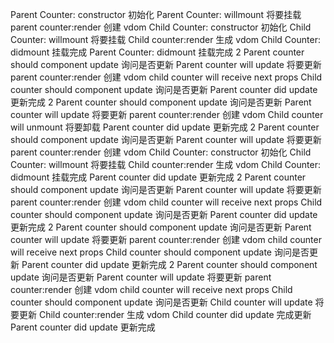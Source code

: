 Parent Counter: constructor 初始化
Parent Counter: willmount 将要挂载
parent counter:render 创建 vdom
Child Counter: constructor 初始化
Child Counter: willmount 将要挂载
Child counter:render 生成 vdom
Child Counter: didmount 挂载完成
Parent Counter: didmount 挂载完成
2 Parent counter should component update 询问是否更新
Parent counter will update 将要更新
parent counter:render 创建 vdom
child counter will receive next props
Child counter should component update 询问是否更新
Parent counter did update 更新完成
2 Parent counter should component update 询问是否更新
Parent counter will update 将要更新
parent counter:render 创建 vdom
Child counter will unmount 将要卸载
Parent counter did update 更新完成
2 Parent counter should component update 询问是否更新
Parent counter will update 将要更新
parent counter:render 创建 vdom
Child Counter: constructor 初始化
Child Counter: willmount 将要挂载
Child counter:render 生成 vdom
Child Counter: didmount 挂载完成
Parent counter did update 更新完成
2 Parent counter should component update 询问是否更新
Parent counter will update 将要更新
parent counter:render 创建 vdom
child counter will receive next props
Child counter should component update 询问是否更新
Parent counter did update 更新完成
2 Parent counter should component update 询问是否更新
Parent counter will update 将要更新
parent counter:render 创建 vdom
child counter will receive next props
Child counter should component update 询问是否更新
Parent counter did update 更新完成
2 Parent counter should component update 询问是否更新
Parent counter will update 将要更新
parent counter:render 创建 vdom
child counter will receive next props
Child counter should component update 询问是否更新
Child counter will update 将要更新
Child counter:render 生成 vdom
Child counter did update 完成更新
Parent counter did update 更新完成
